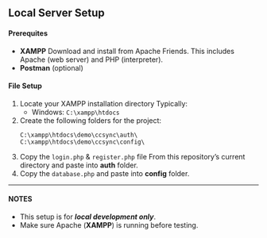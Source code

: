 ## Local Server Setup

#### Prerequites


- **XAMPP** Download and install from Apache Friends. This includes Apache (web server) and PHP (interpreter).
- **Postman** (optional)

#### File Setup

1. Locate your XAMPP installation directory Typically:
   - Windows: `C:\xampp\htdocs` 
2. Create the following folders for the project:
    ```
    C:\xampp\htdocs\demo\ccsync\auth\
    C:\xampp\htdocs\demo\ccsync\config\
    ```
3. Copy the `login.php` & `register.php` file From this repository’s current directory and paste into **auth** folder.
4. Copy the `database.php` and paste into **config** folder.

---

#### NOTES

- This setup is for ***local development only***.
- Make sure Apache (**XAMPP**) is running before testing.